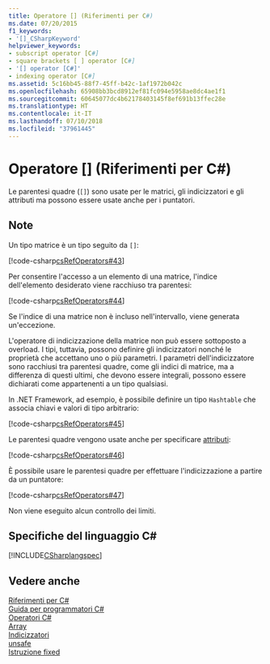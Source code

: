```yaml
---
title: Operatore [] (Riferimenti per C#)
ms.date: 07/20/2015
f1_keywords:
- '[]_CSharpKeyword'
helpviewer_keywords:
- subscript operator [C#]
- square brackets [ ] operator [C#]
- '[] operator [C#]'
- indexing operator [C#]
ms.assetid: 5c16bb45-88f7-45ff-b42c-1af1972b042c
ms.openlocfilehash: 65908bb3bcd8912ef81fc094e5958ae8dc4ae1f1
ms.sourcegitcommit: 60645077dc4b62178403145f8ef691b13ffec28e
ms.translationtype: HT
ms.contentlocale: it-IT
ms.lasthandoff: 07/10/2018
ms.locfileid: "37961445"
---
```

# <a name="-operator-c-reference"></a>Operatore [] (Riferimenti per C#)
Le parentesi quadre (`[]`) sono usate per le matrici, gli indicizzatori e gli attributi ma possono essere usate anche per i puntatori.  
  
## <a name="remarks"></a>Note  
 Un tipo matrice è un tipo seguito da `[]`:  
  
 [!code-csharp[csRefOperators#43](../../../csharp/language-reference/operators/codesnippet/CSharp/index-operator_1.cs)]  
  
 Per consentire l'accesso a un elemento di una matrice, l'indice dell'elemento desiderato viene racchiuso tra parentesi:  
  
 [!code-csharp[csRefOperators#44](../../../csharp/language-reference/operators/codesnippet/CSharp/index-operator_2.cs)]  
  
 Se l'indice di una matrice non è incluso nell'intervallo, viene generata un'eccezione.  
  
 L'operatore di indicizzazione della matrice non può essere sottoposto a overload. I tipi, tuttavia, possono definire gli indicizzatori nonché le proprietà che accettano uno o più parametri. I parametri dell'indicizzatore sono racchiusi tra parentesi quadre, come gli indici di matrice, ma a differenza di questi ultimi, che devono essere integrali, possono essere dichiarati come appartenenti a un tipo qualsiasi.  
  
 In .NET Framework, ad esempio, è possibile definire un tipo `Hashtable` che associa chiavi e valori di tipo arbitrario:  
  
 [!code-csharp[csRefOperators#45](../../../csharp/language-reference/operators/codesnippet/CSharp/index-operator_3.cs)]  
  
 Le parentesi quadre vengono usate anche per specificare [attributi](../../../csharp/programming-guide/concepts/attributes/index.md):  
  
 [!code-csharp[csRefOperators#46](../../../csharp/language-reference/operators/codesnippet/CSharp/index-operator_4.cs)]  
  
 È possibile usare le parentesi quadre per effettuare l'indicizzazione a partire da un puntatore:  
  
 [!code-csharp[csRefOperators#47](../../../csharp/language-reference/operators/codesnippet/CSharp/index-operator_5.cs)]  
  
 Non viene eseguito alcun controllo dei limiti.  
  
## <a name="c-language-specification"></a>Specifiche del linguaggio C#  
 [!INCLUDE[CSharplangspec](~/includes/csharplangspec-md.md)]  
  
## <a name="see-also"></a>Vedere anche  
 [Riferimenti per C#](../../../csharp/language-reference/index.md)  
 [Guida per programmatori C#](../../../csharp/programming-guide/index.md)  
 [Operatori C#](../../../csharp/language-reference/operators/index.md)  
 [Array](../../../csharp/programming-guide/arrays/index.md)  
 [Indicizzatori](../../../csharp/programming-guide/indexers/index.md)  
 [unsafe](../../../csharp/language-reference/keywords/unsafe.md)  
 [Istruzione fixed](../../../csharp/language-reference/keywords/fixed-statement.md)
